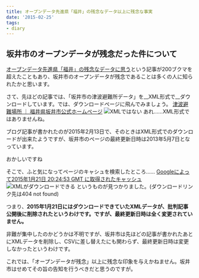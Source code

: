 ```yaml
---
title: オープンデータ先進県「福井」の残念なデータ以上に残念な事実
date: '2015-02-25'
tags:
- diary
---
```


## 坂井市のオープンデータが残念だった件について

[オープンデータ先進県「福井」の残念なデータに思う](http://blog.xin9le.net/entry/2015/02/13/150905)という記事が200ブクマを超えたこともあり、坂井市のオープンデータが残念であることは多くの人に知られたかと思います。


さて、先ほどの記事では、「坂井市の津波避難所データ」を__XML形式で__ダウンロードしています。では、ダウンロードページに飛んでみましょう。
[津波避難場所 ｜ 福井県坂井市公式ホームページ](http://www.city.fukui-sakai.lg.jp/shimin/10/003/p004835.html)
![XMLではない](2015/sakai-shi-opendata-01.png)
あれ……XML形式ではありませんね。


ブログ記事が書かれたのが2015年2月13日で、そのときはXML形式でのダウンロードが出来たようですが、坂井市のページの最終更新日時は2013年5月7日となっています。


おかしいですね

そこで、ふと気になってページのキャシュを検索したところ……
[Googleによって2015年1月21日 20:24:53 GMT に取得されたキャッシュ](http://webcache.googleusercontent.com/search?q=cache:2fOQamQ8NjUJ:www.city.fukui-sakai.lg.jp/shimin/10/003/p004835.html+&cd=1&hl=ja&ct=clnk&gl=jp)
![XMLがダウンロードできる](2015/sakai-shi-opendata-01.png)
というものが見つかりました。(ダウンロードリンク先は404 not found)


つまり、__2015年1月21日にはダウンロードできていたXMLデータが、批判記事公開後に削除されたというわけです。ですが、最終更新日時は全く変更されていません。__


非難が集中したのかどうかは不明ですが、坂井市は先ほどの記事が書かれたあとにXMLデータを削除し、CSVに差し替えたにも関わらず、最終更新日時は変更しなかったというわけです。


これでは、「オープンデータが残念」以上に残念な印象を与えかねません。坂井市はせめてその旨の告知を行うべきだと思うのですが。
